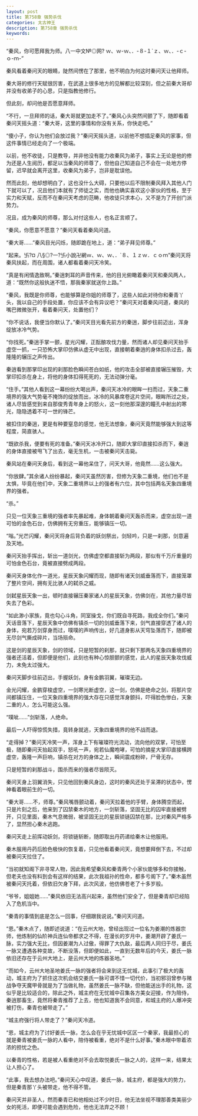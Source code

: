 ```yaml
---
layout: post
title: 第758章 强势杀伐
categories: 太古神王
description: 第758章 强势杀伐
keywords:
---
```


“秦风，你可愿拜我为师。八一中文№◎网?  ｗ、ｗ-ｗ、．-８-１`ｚ、ｗ、．-ｃ-ｏ-ｍ-”

秦风看着秦问天的眼睛，陡然间愣在了那里，他不明白为何这时秦问天让他拜师。

秦大哥的修行天赋很厉害，在武道上很多地方的见解都比较深刻，但之前秦大哥却并没有收弟子的心思，只是指教他修行。

但此刻，却问他是否愿意拜师。

“不行，一旦拜师的话，秦大哥就更加走不了。”秦风心头突然间颤了下，随即看着秦问天摇头道：“秦大哥，这里的事情和你没有关系，你快走吧。”

“傻小子，你认为他们会放过我？”秦问天摇头道，以前他不想插足秦风的家事，但这件事情已经走向了一个极端。

以前，他不收徒，只是教导，并非他没有能力收秦风为弟子，事实上无论是他的修为还是人生阅历，都足以当秦风的师尊了，但他自己知道自己不会在一处地方停留，迟早就会离开这里，收秦风为弟子，岂非是耽误他。

然而此刻，他却想明白了，这也没什么大碍，只要他以后不限制秦风拜入其他人门下就可以了，况且他们本就有了师徒之实，而他也确实喜欢这小家伙的性格，至于实力和天赋，反而不在秦问天考虑的范畴，他收徒只求本心，又不是为了开创门派势力。

况且，成为秦风的师尊，那么对付这些人，也名正言顺了。

“秦风，你愿意不愿意？”秦问天看着秦风问道。

“秦大哥……”秦风目光闪烁，随即跪在地上，道：“弟子拜见师尊。”

“起来。卐?¤ 八§◎?一?卐小說卍網ｗ、ｗ、ｗ、．`８、１ｚｗ．ｃｏｍ”秦问天将秦风扶起，而在周围，诸人都看着秦问天冷笑。

“真是有闲情逸致啊。”秦逍刺耳的声音传来，他的目光俯瞰着秦问天和秦风两人，道：“既然你这般执迷不悟，那我秦家就送你上路。”

“秦风，我既是你师尊，也能够算是你姐的师尊了，这些人如此对待你和秦青丫头，我以自己的手段处置，你应该不会有异议吧？”秦问天对着秦风问道，秦风的嘴巴微微张开，看着秦问天，处置他们？

“你不说话，我便当你默认了。”秦问天目光看先前方的秦逍，脚步往前迈出，浑身绽放冰冷气势。

“你找死。”秦逍手掌一颤，星光闪耀，正酝酿攻伐力量，然而诸人却见秦问天抬手虚空一抓，一只恐怖大掌印仿佛从虚无中出现，直接朝着秦逍的身体扣杀过去，轰隆隆的辗压之声传出。

秦逍看到那掌印出现的刹那脸色瞬间苍白如纸，他的攻击全部被直接辗压摧毁，大掌印扣杀在身上，将他的身体扣得死死的，无法动弹分毫。

“住手。”其他人看到这一幕纷纷大喝出声，秦问天冰冷的眼眸一扫而过，天象二重境界的强大气势毫不掩饰的绽放而出，冰冷的风暴席卷这片空间，眼眸所过之处，诸人尽皆感觉到来自那俊秀青年身上的怒火，这一刻他那深邃的瞳孔中射出的寒光，隐隐透着不可一世的锋芒。

被扣住的秦逍，更是有种要窒息的感觉，他无法想象，秦问天竟然能够强大到这等程度，简直骇人。

“既欲杀我，便要有死的准备。”秦问天冰冷开口，随即大掌印直接扣杀而下，秦逍的身体直接被甩飞了出去，毫无生机，一击被秦问天击毙。

秦风站在秦问天身后，看到这一幕他呆住了，问天大哥，他竟然……这么强大。

“你放肆。”其余诸人纷纷暴起，秦问天虽然厉害，但修为天象二重境，他们也不是太惧，毕竟在他们中，天象二重境界以上的强者有六位，其中包括两名天象四重境界的强者。

“杀。”

只见一位天象三重境的强者率先暴起难，身体朝着秦问天轰杀而来，虚空出现一道可怕的金色石台，仿佛拥有无穷重压，能够镇压一切。

“嗡。”光芒闪耀，秦问天将身后背负着的妖剑祭出，剑轻吟，只是一刹那，剑意遍及天地。

秦问天抬手挥出，斩出一道剑光，仿佛虚空都直接斩为两段，那似有千万斤重量的可怕金色石台，竟被直接劈成两段。

秦问天身体化作一道光，星辰天象闪耀而现，随即有诸天剑威垂落而下，直接笼罩了整片空间，拥有无比骇人的弑杀之威。

剑弑星辰天象一出，顿时直接辗压秦家诸人的星辰天象，仿佛剑在，其他力量尽皆失去了色彩。

“如此渺小家族，竟也勾心斗角，同室操戈，你们既自寻死路，我成全你们。”秦问天话音落下，星辰天象中仿佛有镇杀一切的剑威垂落下来，剑气直接穿透了诸人的身体，宛若万剑穿身而过，噗噗的声响传出，好几道身影从天穹坠落而下，随即被无尽剑气撕成碎片，当场殒命。

这是剑的星辰天象，剑的领域，只是短暂的刹那，就只剩下那两名天象四重境界的强者还活着，但即便是他们，此刻也有种心惊胆颤的感觉，此人的星辰天象攻伐威力，未免太过强大。

秦问天脚步往前迈出，手握妖剑，身有金鹏羽翼，璀璨无边。

金光闪耀，金鹏穿梭虚空，一剑寒光断虚空，这一剑，仿佛是绝命之剑，将那片空间都镇压住，一位天象四重境界的强大存在只感觉浑身颤抖，吓得脸色惨白，天象二重的人，怎么可能这么强。

“噗呲……”剑斩落，人绝命。

最后一人吓得惊慌失措，竟转身就逃，天象四重境界的他不战而退。

“走得掉？”秦问天冷笑一声，浑身上下有璀璨符光流动，流向他的双掌，可怕至极，随即秦问天抬起双手，怒吼一声，宛若仙魔咆哮，可怕的摘星大掌印直接横跨虚空，轰隆一声巨响，镇杀在对方的身体之上，瞬间震成粉碎，尸骨无存。

只是短暂的刹那战斗，围杀而来的强者尽皆陨灭。

秦问天身上羽翼消失，只见他回到秦风身边，这时的秦风还处于呆滞的状态中，愣神看着眼前生的一切。

“秦大哥……不，师尊。”秦风嘴唇颤动着，秦问天拉着他的手臂，身体腾空而起，只是片刻之后，他来到了囚禁秦木的地方，一剑斩落，坚固无比的囚牢直接被劈开，只见里面，秦木气息微弱，被坚固无比的星辰锁链囚禁在那，比对秦风严格多了，显然担心秦木逃跑。

秦问天走上前挥动妖剑，将锁链斩断，随即取出丹药递给秦木让他服用。

秦木服用丹药后脸色极快的恢复着，只见他看着秦问天，竟想要拜倒下去，不过却被秦问天拉住了。

“当初就知阁下非寻常人物，因此我希望秦风和秦青两个小家伙能够多和你接触，但老夫也没有料到会有这样的结果，此次我祖孙的性命，都多亏阁下了。”秦木虽然被秦问天托着，但依旧欠身下拜，此次风波，他仿佛苍老了十多岁般。

“爷爷，姐姐她……”秦风依旧无法高兴起来，虽然他们安全了，但是秦青却已经陷入了危机当中。

“秦青的事情到底是怎么一回事，仔细跟我说说。”秦问天问道。

“恩。”秦木点了，随即述说道：“在云州大地，曾经出现过一位名为姜潮的炼器宗师，他炼制的仙阶神兵连仙帝都求之不得，在漫长的岁月中，姜潮开辟了姜氏一脉，实力强大无比，但因姜潮为人过傲，得罪了大仇敌，最后两人同归于尽，姜氏一脉又遭遇各种变故，不断没落，但即便如此，一直到无数年后的今天，姜氏一脉依旧还存在于云州大地上，是云州大地的炼器圣地。”

“而如今，云州大地圣地姜氏一脉的强者将会来到这无忧城，此事引了极大的轰动，城主府为了抓住这次机会结交姜氏一脉可谓不惜一切代价，当初邪羽曾参与赌战争夺天魔甲骨就是为了当做礼物，虽然姜氏一脉不缺，但他能送出手的礼物，这似乎是比较适合的，除此之外，城主府在无忧城中召集各方美女迎接，作为陪侍，秦逍那畜生，竟然将秦青推荐了上去，他也知道我不会同意，和城主府的人爆冲突被打伤，秦青也被带走了。”

“城主府强行将人带走了？”秦问天冷道。

“恩，城主府为了讨好姜氏一脉，怎么会在乎无忧城中区区一个秦家，我最担心的就是秦青被姜氏一脉的人看中，陪侍被看重，绝对不是什么好事。”秦木眼中带着浓浓的担忧之色。

以秦青的性格，若是被人看重绝对不会去取悦姜氏一脉之人的，这样一来，结果太让人担心了。

“此事，我去想办法吧。”秦问天心中叹道，姜氏一脉，城主府，都是强大的势力，但是秦青那丫头被带走，他不得不管。

秦问天并非圣人，然而秦青已和他相处过不少时日，他无法坐视不理那善类美丽少女的死活，即便可能会遇到危险，他也无法弃之不顾！
